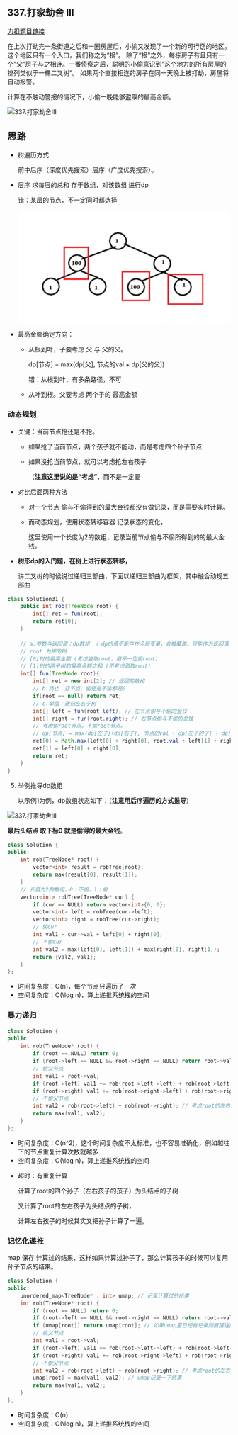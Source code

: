 ## 337.打家劫舍 III

[力扣题目链接](https://leetcode-cn.com/problems/house-robber-iii/)

在上次打劫完一条街道之后和一圈房屋后，小偷又发现了一个新的可行窃的地区。这个地区只有一个入口，我们称之为“根”。 除了“根”之外，每栋房子有且只有一个“父“房子与之相连。一番侦察之后，聪明的小偷意识到“这个地方的所有房屋的排列类似于一棵二叉树”。 如果两个直接相连的房子在同一天晚上被打劫，房屋将自动报警。

计算在不触动警报的情况下，小偷一晚能够盗取的最高金额。

![337.打家劫舍III](https://img-blog.csdnimg.cn/20210223173849619.png)

## 思路

+ 树遍历方式

  前中后序（深度优先搜索）层序（广度优先搜索）。  

+ 层序 求每层的总和 存于数组，对该数组 进行dp

  错：某层的节点，不一定同时都选择

  ![](img_rob.png)

+ 最高金额确定方向：

  + 从根到叶，子要考虑 父 与 父的父。

    dp[节点] = max(dp[父], 节点的val + dp[父的父])

    错：从根到叶，有多条路径，不可

  + 从叶到根。父要考虑 两个子的 最高金额

### 动态规划

+ 关键：当前节点抢还是不抢。

  + 如果抢了当前节点，两个孩子就不能动，而是考虑四个孙子节点

  + 如果没抢当前节点，就可以考虑抢左右孩子

    （**注意这里说的是“考虑”**，而不是一定要

+ 对比后面两种方法

  + 对一个节点 偷与不偷得到的最大金钱都没有做记录，而是需要实时计算。

  + 而动态规划，使用状态转移容器 记录状态的变化，

    这里使用一个长度为2的数组，记录当前节点偷与不偷所得到的的最大金钱。

+ **树形dp的入门题，在树上进行状态转移，**

  讲二叉树的时候说过递归三部曲，下面以递归三部曲为框架，其中融合动规五部曲

```java
class Solution31 { 
    public int rob(TreeNode root) {
        int[] ret = fun(root);
        return ret[0];
    } 
        
    // a.参数与返回值：dp数组 （ dp的值不能存在全局变量，会被覆盖。只能作为返回值
    // root 为根的树
    // [0]树的最高金额 (考虑盗取root，但不一定偷root)
    // [1]树的两子树的最高金额之和 (不考虑盗取root)
    int[] fun(TreeNode root){
        int[] ret = new int[2]; // 返回的数组
        // b.终止：空节点，偷还是不偷都是0
        if(root == null) return ret;
        // c.单层：递归左右子树
        int[] left = fun(root.left); // 左节点偷与不偷的金钱
        int[] right = fun(root.right); // 右节点偷与不偷的金钱
        // 考虑偷root节点。不偷root节点。
    	// dp[节点] = max(dp[左子]+dp[右子], 节点的val + dp[左子的子] + dp[右子的子])
        ret[0] = Math.max(left[0] + right[0], root.val + left[1] + right[1]); 
        ret[1] = left[0] + right[0];
        return ret;
    }
}
```

5. 举例推导dp数组

   以示例1为例，dp数组状态如下：（**注意用后序遍历的方式推导**）

![337.打家劫舍III](https://code-thinking.cdn.bcebos.com/pics/337.打家劫舍III.jpg)

**最后头结点 取下标0 就是偷得的最大金钱**。

 

```CPP
class Solution {
public:
    int rob(TreeNode* root) {
        vector<int> result = robTree(root);
        return max(result[0], result[1]);
    }
    // 长度为2的数组，0：不偷，1：偷
    vector<int> robTree(TreeNode* cur) {
        if (cur == NULL) return vector<int>{0, 0};
        vector<int> left = robTree(cur->left);
        vector<int> right = robTree(cur->right);
        // 偷cur
        int val1 = cur->val + left[0] + right[0];
        // 不偷cur
        int val2 = max(left[0], left[1]) + max(right[0], right[1]);
        return {val2, val1};
    }
};
```

* 时间复杂度：O(n)，每个节点只遍历了一次
* 空间复杂度：O(\log n)，算上递推系统栈的空间

### 暴力递归

```CPP
class Solution {
public:
    int rob(TreeNode* root) {
        if (root == NULL) return 0;
        if (root->left == NULL && root->right == NULL) return root->val;
        // 偷父节点
        int val1 = root->val;
        if (root->left) val1 += rob(root->left->left) + rob(root->left->right); // 跳过root->left，相当于不考虑左孩子了
        if (root->right) val1 += rob(root->right->left) + rob(root->right->right); // 跳过root->right，相当于不考虑右孩子了
        // 不偷父节点
        int val2 = rob(root->left) + rob(root->right); // 考虑root的左右孩子
        return max(val1, val2);
    }
};
```

* 时间复杂度：O(n^2)，这个时间复杂度不太标准，也不容易准确化，例如越往下的节点重复计算次数就越多
* 空间复杂度：O(\log n)，算上递推系统栈的空间

+ 超时：有重复计算

  计算了root的四个孙子（左右孩子的孩子）为头结点的子树

  又计算了root的左右孩子为头结点的子树，

  计算左右孩子的时候其实又把孙子计算了一遍。

### 记忆化递推

map 保存 计算过的结果，这样如果计算过孙子了，那么计算孩子的时候可以复用孙子节点的结果。

```CPP
class Solution {
public:
    unordered_map<TreeNode* , int> umap; // 记录计算过的结果
    int rob(TreeNode* root) {
        if (root == NULL) return 0;
        if (root->left == NULL && root->right == NULL) return root->val;
        if (umap[root]) return umap[root]; // 如果umap里已经有记录则直接返回
        // 偷父节点
        int val1 = root->val;
        if (root->left) val1 += rob(root->left->left) + rob(root->left->right); // 跳过root->left
        if (root->right) val1 += rob(root->right->left) + rob(root->right->right); // 跳过root->right
        // 不偷父节点
        int val2 = rob(root->left) + rob(root->right); // 考虑root的左右孩子
        umap[root] = max(val1, val2); // umap记录一下结果
        return max(val1, val2);
    }
};

```

* 时间复杂度：O(n)
* 空间复杂度：O(\log n)，算上递推系统栈的空间







 
